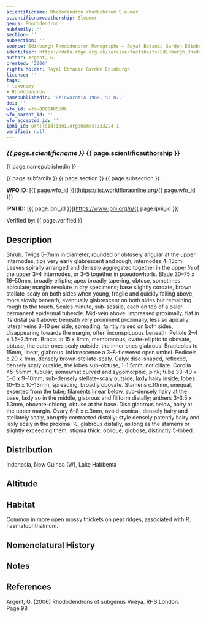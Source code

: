 ```yaml
---
scientificname: Rhododendron rhodochroum Sleumer
scientificnameauthorship: Sleumer
genus: Rhododendron
subfamily: ''
section: ''
subsection: ''
source: Edinburgh Rhododendron Monographs – Royal Botanic Garden Edinburgh
identifier: https://data.rbge.org.uk/service/factsheets/Edinburgh_Rhododendron_Monographs.xhtml
author: Argent, G.
created: '2006'
rights holder: Royal Botanic Garden Edinburgh
license: ''
tags:
- taxonomy
- Rhododendron
namepublishedin: 'Reinwardtia 1969. 5: 87.'
doi: ''
wfo_id: wfo-0000405506
wfo_parent_id: ''
wfo_accepted_id: ''
ipni_id: urn:lsid:ipni.org:names:333224-1
verified: null
---
```

### _{{ page.scientificname }}_ {{ page.scientificauthorship }}
 {{ page.namepublishedin }}

{{ page.subfamily }} {{ page.section }} {{ page.subsection }}

**WFO ID:** [{{ page.wfo_id }}](https://list.worldfloraonline.org/{{ page.wfo_id }})

**IPNI ID:** [{{ page.ipni_id }}](https://www.ipni.org/n/{{ page.ipni_id }})

Verified by: {{ page.verified }}



## Description
Shrub. Twigs 5–7mm in diameter, rounded or obtusely angular at the upper internodes, tips very early glabrescent and rough; internodes 4–13cm. Leaves spirally arranged and densely aggregated together in the upper 1⁄3 of the upper 3–4 internodes, or 3–5 together in pseudo­whorls. Blade 30–75 x 16–50mm, broadly elliptic; apex broadly tapering, obtuse, sometimes apiculate; margin revolute in dry specimens; base slightly cordate, brown stellate-scaly on both sides when young, fragile and quickly falling above, more slowly beneath, eventually glabrescent on both sides but remaining rough to the touch. Scales minute, sub-sessile, each on top of a paler permanent epidermal tubercle. Mid-vein above: impressed proximally, flat in its distal part above; beneath very prominent proximally, less so apically; lateral veins 8–10 per side, spreading, faintly raised on both sides, disappearing towards the margin, often inconspicuous beneath. Petiole 2–4 x 1.5–2.5mm. Bracts to 15 x 8mm, membranous, ovate-elliptic to obovate, obtuse, the outer ones scaly outside, the inner ones glabrous. Bracteoles to 15mm, linear, glabrous. Inflorescence a 3–8-flowered open umbel. Pedicels c.20 x 1mm, densely brown-stellate-scaly. Calyx disc-shaped, reflexed, densely scaly outside, the lobes sub-obtuse, 1–1.5mm, not ciliate. Corolla 45–55mm, tubular, somewhat curved and zygomorphic, pink; tube 33–40 x 5–6 x 9–10mm, sub-densely stellate-scaly outside, laxly hairy inside; lobes 10–15 x 10–13mm, spreading, broadly obovate. Stamens c.10mm, unequal, exserted from the tube; filaments linear below, sub-densely hairy at the base, laxly so in the middle, glabrous and filiform distally; anthers 3–3.5 x 1.3mm, obovate-oblong, obtuse at the base. Disc glabrous below, hairy at the upper margin. Ovary 6–8 x c.3mm, ovoid-conical, densely hairy and stellately scaly, abruptly contracted distally; style densely patently hairy and laxly scaly in the proximal ½, glabrous distally, as long as the stamens or slightly exceeding them; stigma thick, oblique, globose, distinctly 5-lobed.

## Distribution
Indonesia, New Guinea (W), Lake Habbema

## Altitude


## Habitat
Common in more open mossy thickets on peat ridges, associated with R. haematophthalmum.

## Nomenclatural History

                       
## Notes


## References

Argent, G. (2006) Rhododendrons of subgenus Vireya. RHS:London. Page:98
